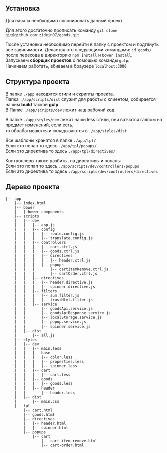 ## Установка

Для начала необходимо склонировать данный проект.

Для этого достаточно прописать команду `git clone git@github.com:zidein07/goods.git`

После установки необходимо перейти в папку с проектом и подтянуть все зависимости.
Делается это следующими командами: `cd goods/` после перехода в директорию `npm install` и `bower install`.  
Запускаем **сборщик проектов** с помощью команды `gulp`.  
Начинаем работать, вбиваем в браузере `localhost:3000`
## Структура проекта

В папке `./app` находятся стили и скрипты проекта.  
Папка `./app/scripts/dist` служит для работы с клиентом, собирается нашим **build** таской **gulp**.  
В Папке `./app/scripts/dev` лежит наш рабочий код.  

В папке `./app/styles/dev` лежат наши less стили, они ватчатся галпом на предмет изменений, если есть,  
то обрабатываются и складываются в `./app/styles/dist`  

Все шаблоны хранятся в папке `./app/tpl/`  
Если это попап то здесь `./app/tpl/popups/`  
Если это директива то здесь `./app/tpl/directives/`  

Контроллеры также разбиты, на директивы и попапы  
Если это попап то здесь `./app/scripts/dev/controllers/popups`  
Если это директива то здесь `./app/scripts/dev/controllers/directives`  

## Дерево проекта
```
|-- app
    |-- index.html
    |-- bower
    |   | bower_components
    |-- scripts
    |   |-- dev
    |   |   |-- app.js
    |   |   |-- config
    |   |   |   |-- route.config.js
    |   |   |   |-- translate.config.js
    |   |   |-- controllers
    |   |   |   |-- cart.ctrl.js
    |   |   |   |-- goods.ctrl.js
    |   |   |   |-- directives
    |   |   |   |   |-- header.ctrl.js
    |   |   |   |-- popups
    |   |   |       |-- cartItemRemove.ctrl.js
    |   |   |       |-- cartOrder.ctrl.js
    |   |   |-- directives
    |   |   |   |-- header.directive.js
    |   |   |   |-- spinner.directive.js
    |   |   |-- filters
    |   |   |   |-- sum.filter.js
    |   |   |   |-- trustHtml.filter.js
    |   |   |-- service
    |   |       |-- goodsApi.service.js
    |   |       |-- goodsApiResponse.service.js
    |   |       |-- localStorage.service.js
    |   |       |-- popup.service.js
    |   |       |-- spinner.service.js
    |   |-- dist
    |       |-- all.js
    |-- styles
    |   |-- dev
    |   |   |-- main.less
    |   |   |-- base
    |   |   |   |-- color.less
    |   |   |   |-- properties.less
    |   |   |   |-- spinner.less
    |   |   |-- cart
    |   |   |   |-- cart.less
    |   |   |-- goods
    |   |   |   |-- goods.less
    |   |   |-- header
    |   |       |-- header.less
    |   |-- dist
    |       |-- main.css
    |-- tpl
        |-- cart.html
        |-- goods.html
        |-- directives
        |   |-- header.html
        |   |-- spinner.html
        |-- popups
            |-- cart
                |-- cart-item-remove.html
                |-- cart-order.html
```
